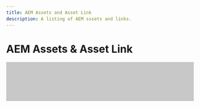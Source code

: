 ```yaml
---
title: AEM Assets and Asset Link
description: A listing of AEM sssets and links.
---
```


# AEM Assets & Asset Link

![Tutorial Hero Image](../assets/hero_placeholder.png)

